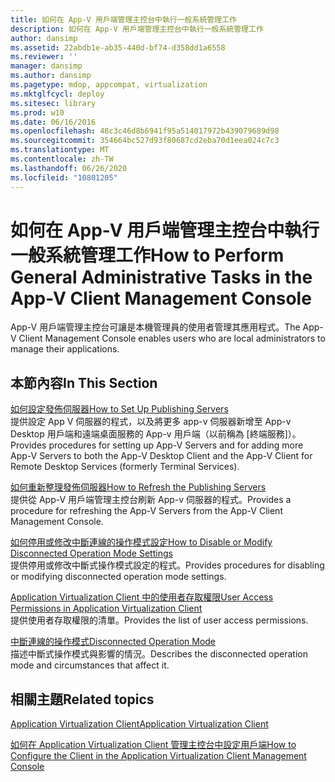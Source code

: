 ```yaml
---
title: 如何在 App-V 用戶端管理主控台中執行一般系統管理工作
description: 如何在 App-V 用戶端管理主控台中執行一般系統管理工作
author: dansimp
ms.assetid: 22abdb1e-ab35-440d-bf74-d358dd1a6558
ms.reviewer: ''
manager: dansimp
ms.author: dansimp
ms.pagetype: mdop, appcompat, virtualization
ms.mktglfcycl: deploy
ms.sitesec: library
ms.prod: w10
ms.date: 06/16/2016
ms.openlocfilehash: 48c3c46d8b6941f95a514017972b439079689d98
ms.sourcegitcommit: 354664bc527d93f80687cd2eba70d1eea024c7c3
ms.translationtype: MT
ms.contentlocale: zh-TW
ms.lasthandoff: 06/26/2020
ms.locfileid: "10801205"
---
```

# <span data-ttu-id="e8365-103">如何在 App-V 用戶端管理主控台中執行一般系統管理工作</span><span class="sxs-lookup"><span data-stu-id="e8365-103">How to Perform General Administrative Tasks in the App-V Client Management Console</span></span>


<span data-ttu-id="e8365-104">App-V 用戶端管理主控台可讓是本機管理員的使用者管理其應用程式。</span><span class="sxs-lookup"><span data-stu-id="e8365-104">The App-V Client Management Console enables users who are local administrators to manage their applications.</span></span>

## <span data-ttu-id="e8365-105">本節內容</span><span class="sxs-lookup"><span data-stu-id="e8365-105">In This Section</span></span>


<a href="" id="how-to-set-up-publishing-servers"></a>[<span data-ttu-id="e8365-106">如何設定發佈伺服器</span><span class="sxs-lookup"><span data-stu-id="e8365-106">How to Set Up Publishing Servers</span></span>](how-to-set-up-publishing-servers.md)  
<span data-ttu-id="e8365-107">提供設定 App V 伺服器的程式，以及將更多 app-v 伺服器新增至 App-v Desktop 用戶端和遠端桌面服務的 App-v 用戶端（以前稱為 [終端服務]）。</span><span class="sxs-lookup"><span data-stu-id="e8365-107">Provides procedures for setting up App-V Servers and for adding more App-V Servers to both the App-V Desktop Client and the App-V Client for Remote Desktop Services (formerly Terminal Services).</span></span>

<a href="" id="how-to-refresh-the-publishing-servers"></a>[<span data-ttu-id="e8365-108">如何重新整理發佈伺服器</span><span class="sxs-lookup"><span data-stu-id="e8365-108">How to Refresh the Publishing Servers</span></span>](how-to-refresh-the-publishing-servers.md)  
<span data-ttu-id="e8365-109">提供從 App-V 用戶端管理主控台刷新 App-v 伺服器的程式。</span><span class="sxs-lookup"><span data-stu-id="e8365-109">Provides a procedure for refreshing the App-V Servers from the App-V Client Management Console.</span></span>

<a href="" id="how-to-disable-or-modify-disconnected-operation-mode-settings"></a>[<span data-ttu-id="e8365-110">如何停用或修改中斷連線的操作模式設定</span><span class="sxs-lookup"><span data-stu-id="e8365-110">How to Disable or Modify Disconnected Operation Mode Settings</span></span>](how-to-disable-or-modify-disconnected-operation-mode-settings.md)  
<span data-ttu-id="e8365-111">提供停用或修改中斷式操作模式設定的程式。</span><span class="sxs-lookup"><span data-stu-id="e8365-111">Provides procedures for disabling or modifying disconnected operation mode settings.</span></span>

<a href="" id="user-access-permissions-in-application-virtualization-client"></a>[<span data-ttu-id="e8365-112">Application Virtualization Client 中的使用者存取權限</span><span class="sxs-lookup"><span data-stu-id="e8365-112">User Access Permissions in Application Virtualization Client</span></span>](user-access-permissions-in-application-virtualization-client.md)  
<span data-ttu-id="e8365-113">提供使用者存取權限的清單。</span><span class="sxs-lookup"><span data-stu-id="e8365-113">Provides the list of user access permissions.</span></span>

<a href="" id="disconnected-operation-mode"></a>[<span data-ttu-id="e8365-114">中斷連線的操作模式</span><span class="sxs-lookup"><span data-stu-id="e8365-114">Disconnected Operation Mode</span></span>](disconnected-operation-mode.md)  
<span data-ttu-id="e8365-115">描述中斷式操作模式與影響的情況。</span><span class="sxs-lookup"><span data-stu-id="e8365-115">Describes the disconnected operation mode and circumstances that affect it.</span></span>

## <span data-ttu-id="e8365-116">相關主題</span><span class="sxs-lookup"><span data-stu-id="e8365-116">Related topics</span></span>


[<span data-ttu-id="e8365-117">Application Virtualization Client</span><span class="sxs-lookup"><span data-stu-id="e8365-117">Application Virtualization Client</span></span>](application-virtualization-client.md)

[<span data-ttu-id="e8365-118">如何在 Application Virtualization Client 管理主控台中設定用戶端</span><span class="sxs-lookup"><span data-stu-id="e8365-118">How to Configure the Client in the Application Virtualization Client Management Console</span></span>](how-to-configure-the-client-in-the-application-virtualization-client-management-console.md)

 

 





